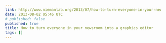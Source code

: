 ```yaml
---
link: http://www.niemanlab.org/2013/07/how-to-turn-everyone-in-your-newsroom-into-a-graphics-editor/
date: 2013-08-02 05:46 UTC
# published: false
published: true
title: How to turn everyone in your newsroom into a graphics editor
tags: []
---
```



